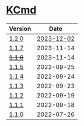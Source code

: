 # [KCmd](https://doc.kaven.xyz/KCmd/)

| Version | Date |
|---|---|
| [1.2.0](1.2.0) | [2023-12-02](# "2023-12-02T06:22:10.133Z") |
| [1.1.7](1.1.7) | 2023-11-14 |
| [~~1.1.6~~](1.1.6) | 2023-11-14 |
| [1.1.5](1.1.5) | 2022-09-25 |
| [1.1.4](1.1.4) | 2022-09-24 |
| [1.1.3](1.1.3) | 2022-09-23 |
| [1.1.2](1.1.2) | 2022-09-19 |
| [1.1.1](1.1.1) | 2022-09-18 |
| [1.1.0](1.1.0) | 2022-07-26 |
